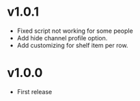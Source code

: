# v1.0.1
- Fixed script not working for some people
- Add hide channel profile option.
- Add customizing for shelf item per row.

# v1.0.0
- First release